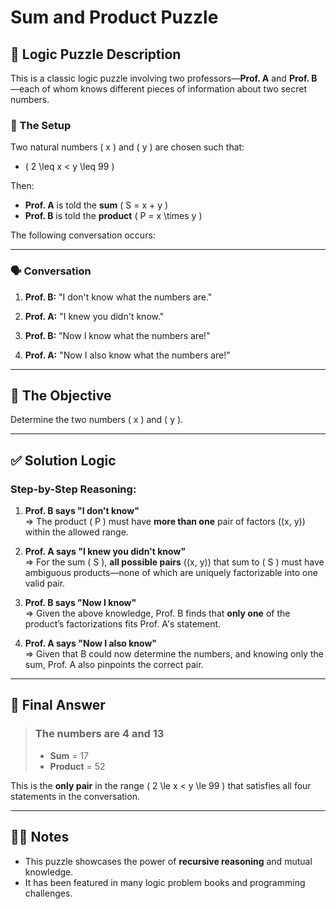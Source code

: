 # Sum and Product Puzzle

## 🧠 Logic Puzzle Description

This is a classic logic puzzle involving two professors—**Prof. A** and **Prof. B**—each of whom knows different pieces of information about two secret numbers.

### 🔢 The Setup

Two natural numbers \( x \) and \( y \) are chosen such that:

- \( 2 \leq x < y \leq 99 \)

Then:
- **Prof. A** is told the **sum** \( S = x + y \)
- **Prof. B** is told the **product** \( P = x \times y \)

The following conversation occurs:

---

### 🗣️ Conversation

1. **Prof. B:** "I don't know what the numbers are."

2. **Prof. A:** "I knew you didn't know."

3. **Prof. B:** "Now I know what the numbers are!"

4. **Prof. A:** "Now I also know what the numbers are!"

---

## 🧩 The Objective

Determine the two numbers \( x \) and \( y \).

---

## ✅ Solution Logic

### Step-by-Step Reasoning:

1. **Prof. B says "I don't know"**  
   ⇒ The product \( P \) must have **more than one** pair of factors \((x, y)\) within the allowed range.

2. **Prof. A says "I knew you didn't know"**  
   ⇒ For the sum \( S \), **all possible pairs** \((x, y)\) that sum to \( S \) must have ambiguous products—none of which are uniquely factorizable into one valid pair.

3. **Prof. B says "Now I know"**  
   ⇒ Given the above knowledge, Prof. B finds that **only one** of the product’s factorizations fits Prof. A's statement.

4. **Prof. A says "Now I also know"**  
   ⇒ Given that B could now determine the numbers, and knowing only the sum, Prof. A also pinpoints the correct pair.

---

## 🧮 Final Answer

> ### The numbers are **4 and 13**  
> - **Sum** = 17  
> - **Product** = 52

This is the **only pair** in the range \( 2 \le x < y \le 99 \) that satisfies all four statements in the conversation.

---

## 🧑‍💻 Notes

- This puzzle showcases the power of **recursive reasoning** and mutual knowledge.
- It has been featured in many logic problem books and programming challenges.

